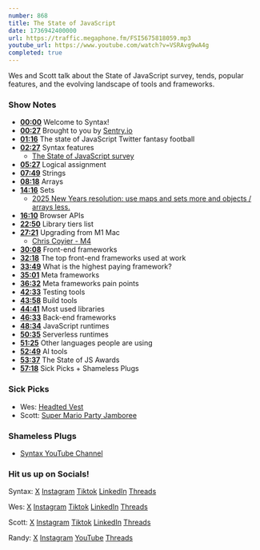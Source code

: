 ```yaml
---
number: 868
title: The State of JavaScript
date: 1736942400000
url: https://traffic.megaphone.fm/FSI5675818059.mp3
youtube_url: https://www.youtube.com/watch?v=VSRAvg9wA4g
completed: true
---
```


Wes and Scott talk about the State of JavaScript survey, tends, popular features, and the evolving landscape of tools and frameworks. 

### Show Notes

* **[00:00](#t=00:00)** Welcome to Syntax!
* **[00:27](#t=00:27)** Brought to you by [Sentry.io](https://sentry.io)
* **[01:16](#t=01:16)** The state of JavaScript Twitter fantasy football
* **[02:27](#t=02:27)** Syntax features
  * [The State of JavaScript survey](https://2024.stateofjs.com/en-US/)
* **[05:27](#t=05:27)** Logical assignment
* **[07:49](#t=07:49)** Strings
* **[08:18](#t=08:18)** Arrays
* **[14:16](#t=14:16)** Sets
  * [2025 New Years resolution: use maps and sets more and objects / arrays less.](https://www.youtube.com/post/UgkxrFcXWyrqgGuSj2wIcgBssSxjbQypz7fu)
* **[16:10](#t=16:10)** Browser APIs
* **[22:50](#t=22:50)** Library tiers list
* **[27:21](#t=27:21)** Upgrading from M1 Mac
  * [Chris Coyier - M4](https://chriscoyier.net/2025/01/06/m4/)
* **[30:08](#t=30:08)** Front-end frameworks
* **[32:18](#t=32:18)** The top front-end frameworks used at work
* **[33:49](#t=33:49)** What is the highest paying framework?
* **[35:01](#t=35:01)** Meta frameworks
* **[36:32](#t=36:32)** Meta frameworks pain points
* **[42:33](#t=42:33)** Testing tools
* **[43:58](#t=43:58)** Build tools
* **[44:41](#t=44:41)** Most used libraries
* **[46:33](#t=46:33)** Back-end frameworks
* **[48:34](#t=48:34)** JavaScript runtimes
* **[50:35](#t=50:35)** Serverless runtimes
* **[51:25](#t=51:25)** Other languages people are using
* **[52:49](#t=52:49)** AI tools
* **[53:37](#t=53:37)** The State of JS Awards
* **[57:18](#t=57:18)** Sick Picks + Shameless Plugs

### Sick Picks

- Wes: [Headted Vest](https://amzn.to/4gZ9dEh)
- Scott: [Super Mario Party Jamboree](https://amzn.to/407UVcV)

### Shameless Plugs

- [Syntax YouTube Channel](https://www.youtube.com/@syntaxfm)

### Hit us up on Socials!

Syntax: [X](https://twitter.com/syntaxfm) [Instagram](https://www.instagram.com/syntax_fm/) [Tiktok](https://www.tiktok.com/@syntaxfm) [LinkedIn](https://www.linkedin.com/company/96077407/admin/feed/posts/) [Threads](https://www.threads.net/@syntax_fm)

Wes: [X](https://twitter.com/wesbos) [Instagram](https://www.instagram.com/wesbos/) [Tiktok](https://www.tiktok.com/@wesbos) [LinkedIn](https://www.linkedin.com/in/wesbos/) [Threads](https://www.threads.net/@wesbos)

Scott: [X](https://twitter.com/stolinski) [Instagram](https://www.instagram.com/stolinski/) [Tiktok](https://www.tiktok.com/@stolinski) [LinkedIn](https://www.linkedin.com/in/stolinski/) [Threads](https://www.threads.net/@stolinski)

Randy: [X](https://twitter.com/randyrektor) [Instagram](https://www.instagram.com/randyrektor/) [YouTube](https://www.youtube.com/@randyrektor) [Threads](https://www.threads.net/@randyrektor)